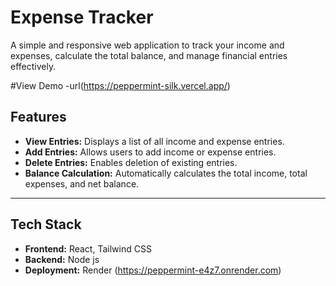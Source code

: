 # Expense Tracker

A simple and responsive web application to track your income and expenses, calculate the total balance, and manage financial entries effectively.

#View Demo
-url(https://peppermint-silk.vercel.app/)

## Features

- **View Entries:** Displays a list of all income and expense entries.
- **Add Entries:** Allows users to add income or expense entries.
- **Delete Entries:** Enables deletion of existing entries.
- **Balance Calculation:** Automatically calculates the total income, total expenses, and net balance.


---

## Tech Stack

- **Frontend:** React, Tailwind CSS
- **Backend:** Node js
- **Deployment:** Render (https://peppermint-e4z7.onrender.com)


